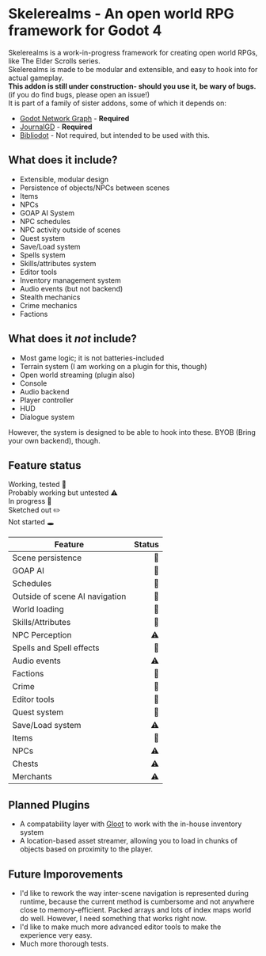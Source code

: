 # Skelerealms - An open world RPG framework for Godot 4

Skelerealms is a work-in-progress framework for creating open world RPGs, like The Elder Scrolls series.  
Skelerealms is made to be modular and extensible, and easy to hook into for actual gameplay.  
**This addon is still under construction- should you use it, be wary of bugs.** (if you do find bugs, please open an issue!)  
It is part of a family of sister addons, some of which it depends on:  
- [Godot Network Graph](https://github.com/SlashScreen/godot-network-graph) - **Required**
- [JournalGD](https://github.com/SlashScreen/journalgd-godot) - **Required**
- [Bibliodot](https://github.com/SlashScreen/Bibliodot) - Not required, but intended to be used with this.

## What does it include?

- Extensible, modular design
- Persistence of objects/NPCs between scenes
- Items
- NPCs
- GOAP AI System
- NPC schedules
- NPC activity outside of scenes
- Quest system
- Save/Load system
- Spells system
- Skills/attributes system
- Editor tools
- Inventory management system
- Audio events (but not backend)
- Stealth mechanics
- Crime mechanics
- Factions

## What does it *not* include?

- Most game logic; it is not batteries-included
- Terrain system (I am working on a plugin for this, though)
- Open world streaming (plugin also)
- Console
- Audio backend
- Player controller
- HUD
- Dialogue system  

However, the system is designed to be able to hook into these. BYOB (Bring your own backend), though.

## Feature status

Working, tested :evergreen_tree:  
Probably working but untested :warning:  
In progress :construction:  
Sketched out :pencil2:  
Not started :hole:  

| Feature | Status |
|---------|--------:|
| Scene persistence | :evergreen_tree:
| GOAP AI | :evergreen_tree: |
| Schedules | :evergreen_tree: |
| Outside of scene AI navigation | :evergreen_tree: |
| World loading | :evergreen_tree: |
| Skills/Attributes | :evergreen_tree: |
| NPC Perception | :warning: |
| Spells and Spell effects | :evergreen_tree: |
| Audio events | :warning: |
| Factions | :evergreen_tree: |
| Crime | :evergreen_tree: |
| Editor tools | :construction: |
| Quest system | :evergreen_tree: |
| Save/Load system | :warning: |
| Items | :evergreen_tree: |
| NPCs | :warning: |
| Chests | :warning: |
| Merchants | :warning: |

## Planned Plugins

- A compatability layer with [Gloot](https://github.com/peter-kish/gloot) to work with the in-house inventory system
- A location-based asset streamer, allowing you to load in chunks of objects based on proximity to the player.

## Future Imporovements

- I'd like to rework the way inter-scene navigation is represented during runtime, because the current method is cumbersome and not anywhere close to memory-efficient. Packed arrays and lots of index maps world do well. However, I need something that works right now.
- I'd like to make much more advanced editor tools to make the experience very easy.
- Much more thorough tests.
